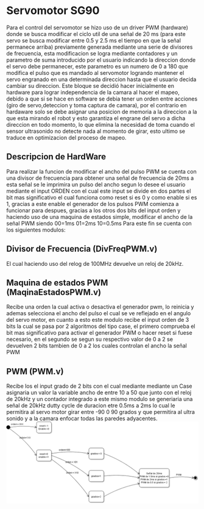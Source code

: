 # Servomotor SG90
Para el control del servomotor se hizo uso de un driver PWM (hardware) donde se busca modificar el ciclo util de una señal de 20 ms (para este servo se busca modificar entre 0.5 y 2.5 ms el tiempo en que la señal permanece arriba) previamente generada mediante una serie de divisores de frecuencia, esta modificacion se logra mediante contadores y un parametro de suma introducido por el usuario indicando la direccion  donde el servo debe permanecer, este parametro es un numero de 0 a 180 que modifica el pulso que es mandado al servomotor logrando mantener el servo engranado en una determinada direccion hasta que el usuario decida cambiar su direccion. Este bloque se decidió hacer inicialmente en hardware para lograr independencia de la camara al hacer el mapeo, debido a que si se hace en software se debia tener un orden entre acciones (giro de servo,deteccion y toma captura de camara), por el contrario en hardaware solo se debe asignar una posicion de memoria a la direccion a la que esta mirando el robot y esto garantiza el engrane del servo a dicha direccion en todo momento, lo que elimina la necesidad de toma cuando el sensor ultrasonido no detecte nada al momento de girar, esto ultimo se traduce en optimizacion del proceso de mapeo.

  ## Descripcion de HardWare
 Para realizar la funcion de modificar el ancho del pulso PWM se cuenta con una divisor de frecuencia para obtener una señal de frecuencia de 20ms a esta señal se le   imprimira un pulso del ancho segun lo desee el usuario mediante el input ORDEN con el cual este input se divide en dos partes el bit mas significativo el cual      funciona como reset si es 0 y como enable si es 1, gracias a este enable el generador de los pulsos PWM comienza a funcionar para despues, gracias a los otros dos bits del input orden y haciendo uso de una maquina de estados simple, modificar el ancho de la señal PWM siendo 00=1ms 01=2ms 10=0.5ms 
Para este fin se cuenta con los siguientes modulos: 

  ## Divisor de Frecuencia (DivFreqPWM.v)
 
 El cual haciendo uso del relog de 100MHz devuelve un reloj de 20kHz.
## Maquina de estados PWM (MaqinaEstadosPWM.v)

 Recibe una orden la cual activa o desactiva el generador pwm, lo reinicia y ademas selecciona el ancho del pulso el cual se ve reflejado en el angulo del servo   motor, en cuanto a esto este modulo recibe el input orden de 3 bits la cual se pasa por 2 algoritmos del tipo case, el primero comprueba el bit mas significativo para activar el generador PWM o hacer reset si fuese necesario, en el segundo se segun su respectivo valor de 0 a 2  se devuelven 2 bits tambien de 0 a 2 los cuales controlan el ancho la señal PWM
## PWM (PWM.v)
 
 Recibe los el input grado de 2 bits con el cual mediante mediante un Case asignaria un valor la variable ancho de entre 10 a 50 que junto con el reloj de 20kHz y un contador integrado a este mismo modulo se generiaria una señal de 20kHz dutty cycle de duracion etre 0.5ms a 2ms lo cual le permitira al servo motor girar entre -90 0 90 grados y que permitira al ultra sonido y a la camara enfocar todas las paredes adyacentes.
![](/Hardware/Modulos/servomotor/Pwm.png) 
